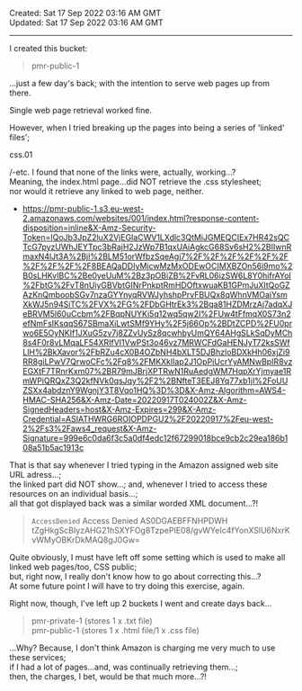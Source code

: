 Created: Sat 17 Sep 2022 03:16 AM GMT  
Updated: Sat 17 Sep 2022 03:16 AM GMT

-----

I created this bucket:  

> pmr-public-1  

...just a few day's back; with the intention to serve web pages up from there.    
 
Single web page retrieval worked fine.  

However, when I tried breaking up the pages into being a series of 'linked' files';    

css.01    

/-etc. I found that none of the links were, actually, working...?    
Meaning, the index.html page...did NOT retrieve the .css stylesheet;  
nor would it retrieve any linked to web page, neither.  

- https://pmr-public-1.s3.eu-west-2.amazonaws.com/websites/001/index.html?response-content-disposition=inline&X-Amz-Security-Token=IQoJb3JpZ2luX2VjEGIaCWV1LXdlc3QtMiJGMEQCIEx7HR42sQCTcG7pyzUWhJEYTpc3bRajH2JzWp7B1qxUAiAgkcG68Sv6sH2%2BIIwnRmaxN4lJt3A%2Bjl%2BLM51orWfbzSqeAgj7%2F%2F%2F%2F%2F%2F%2F%2F%2F%2F8BEAQaDDIyMjcwMzMxODEwOCIMXBZOn56i9mo%2B0sLHKvIBC%2Be0yeUuM%2Bz3pOBiZB%2FvRL06izSW6L8Y0hifrAYoI%2FbtG%2FvT8nUiyGBVbtGINrPnkptRmHDOftxwuaKB1GPmJuXItQoGZAzKnQmboobSGv7nzaGYYnyqRVWJyhshpPrvFBUQx8qWhnVMOaiYsmXkWJ5n94SiTC%2FVX%2FG%2FDbGHtrEk3%2Bqa81HZDMrzAj7adqXJeBRVM5l60uCcbm%2FBqpNUYKi5q12wq5qw2I%2FUw4tFfmqX0S73n2efNmFsIKsqqS67SBmaXiLwtSMf9YHy%2F5j66Op%2BDtZCPD%2FU0prwo6E5OyNKIf1JXuG5zv7j8ZZvUySz8qcwhbyUmQY64AHgSLkSqDyMCh8s4F0r8vLMqaLF54XRIfVI1VwPSt3o46vz7MRWCFdGaHENJyT72ksSWfLlH%2BkXavor%2FbRZu4cX0B4OZbNH4bXLT5DJBhzloBDXkHh06xjZi9RR8giLPwV7QrwoCFc%2Fq8%2FMKXklIap2J1OpPiUcrYyAMNwBpIR8vzEGXtF7TRnrKxm07%2BR79mJBrjXPTRwN1RuAedgWM7HqpXrYjmyae1RmWPiQRQxZ3Q2kfNVk0qsJqy%2F2%2BNfteT3EEJ8Yq77xb1jI%2FoUUZSXx4abdznY9WgnjY3T8Vqo1HQ%3D%3D&X-Amz-Algorithm=AWS4-HMAC-SHA256&X-Amz-Date=20220917T024002Z&X-Amz-SignedHeaders=host&X-Amz-Expires=299&X-Amz-Credential=ASIATHWRG6ROIOPDPGU2%2F20220917%2Feu-west-2%2Fs3%2Faws4_request&X-Amz-Signature=999e6c0da6f3c5a0df4edc12f67299018bce9cb2c29ea186b108a51b5ac1913c  

That is that say whenever I tried typing in the Amazon assigned web site URL adress...;     
the linked part did NOT show...; and, whenever I tried to access these resources on an individual basis...;     
all that got displayed back was a similar worded XML document...?!     

> <Error>  
> <Code>AccessDenied</Code>  
> <Message>Access Denied</Message>  
> <RequestId>AS0DGAEBFFNHPDWH</RequestId>  
> <HostId>tZgHkgScBIyzAHG21hSXYFOg8TzpePIE08/gvWYeIc4fYonXSlU6NxrKvWMyOBKrDkMAQ8gJ0Gw=</HostId>  
> </Error>  


Quite obviously, I must have left off some setting which is used to make all linked web pages/too, CSS public;    
but, right now, I really don't know how to go about correcting this...?   
At some future point I will have to try doing this exercise, again.  

Right now, though, I've left up 2 buckets I went and create days back...   

> pmr-private-1   (stores 1 x .txt file)    
> pmr-public-1    (stores 1 x .html file/1 x .css file) 

...Why? Because, I don't think Amazon is charging me very much to use these services;      
if I had a lot of pages...and, was continually retrieving them...;    
then, the charges, I bet, would be that much more...?!  


